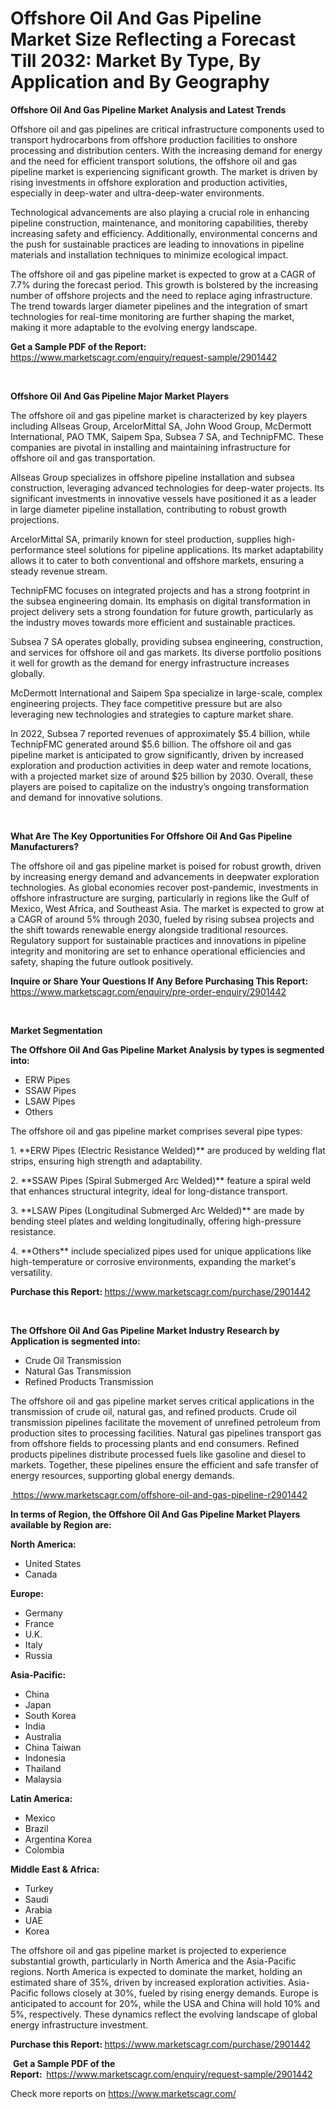<p><h1>Offshore Oil And Gas Pipeline Market Size Reflecting a Forecast Till 2032: Market By Type, By Application and By Geography</h1></p><p><strong>Offshore Oil And Gas Pipeline Market Analysis and Latest Trends</strong></p>
<p><p>Offshore oil and gas pipelines are critical infrastructure components used to transport hydrocarbons from offshore production facilities to onshore processing and distribution centers. With the increasing demand for energy and the need for efficient transport solutions, the offshore oil and gas pipeline market is experiencing significant growth. The market is driven by rising investments in offshore exploration and production activities, especially in deep-water and ultra-deep-water environments. </p><p>Technological advancements are also playing a crucial role in enhancing pipeline construction, maintenance, and monitoring capabilities, thereby increasing safety and efficiency. Additionally, environmental concerns and the push for sustainable practices are leading to innovations in pipeline materials and installation techniques to minimize ecological impact. </p><p>The offshore oil and gas pipeline market is expected to grow at a CAGR of 7.7% during the forecast period. This growth is bolstered by the increasing number of offshore projects and the need to replace aging infrastructure. The trend towards larger diameter pipelines and the integration of smart technologies for real-time monitoring are further shaping the market, making it more adaptable to the evolving energy landscape.</p></p>
<p><strong>Get a Sample PDF of the Report:&nbsp;</strong> <a href="https://www.marketscagr.com/enquiry/request-sample/2901442?utm_campaign=2648&utm_medium=2&utm_source=Github&utm_content=ia&utm_term=16032025&utm_id=offshore-oil-and-gas-pipeline">https://www.marketscagr.com/enquiry/request-sample/2901442</a></p>
<p>&nbsp;</p>
<p><strong>Offshore Oil And Gas Pipeline Major Market Players</strong></p>
<p><p>The offshore oil and gas pipeline market is characterized by key players including Allseas Group, ArcelorMittal SA, John Wood Group, McDermott International, PAO TMK, Saipem Spa, Subsea 7 SA, and TechnipFMC. These companies are pivotal in installing and maintaining infrastructure for offshore oil and gas transportation.</p><p>Allseas Group specializes in offshore pipeline installation and subsea construction, leveraging advanced technologies for deep-water projects. Its significant investments in innovative vessels have positioned it as a leader in large diameter pipeline installation, contributing to robust growth projections.</p><p>ArcelorMittal SA, primarily known for steel production, supplies high-performance steel solutions for pipeline applications. Its market adaptability allows it to cater to both conventional and offshore markets, ensuring a steady revenue stream.</p><p>TechnipFMC focuses on integrated projects and has a strong footprint in the subsea engineering domain. Its emphasis on digital transformation in project delivery sets a strong foundation for future growth, particularly as the industry moves towards more efficient and sustainable practices.</p><p>Subsea 7 SA operates globally, providing subsea engineering, construction, and services for offshore oil and gas markets. Its diverse portfolio positions it well for growth as the demand for energy infrastructure increases globally.</p><p>McDermott International and Saipem Spa specialize in large-scale, complex engineering projects. They face competitive pressure but are also leveraging new technologies and strategies to capture market share.</p><p>In 2022, Subsea 7 reported revenues of approximately $5.4 billion, while TechnipFMC generated around $5.6 billion. The offshore oil and gas pipeline market is anticipated to grow significantly, driven by increased exploration and production activities in deep water and remote locations, with a projected market size of around $25 billion by 2030. Overall, these players are poised to capitalize on the industry’s ongoing transformation and demand for innovative solutions.</p></p>
<p>&nbsp;</p>
<p><strong>What Are The Key Opportunities For Offshore Oil And Gas Pipeline Manufacturers?</strong></p>
<p><p>The offshore oil and gas pipeline market is poised for robust growth, driven by increasing energy demand and advancements in deepwater exploration technologies. As global economies recover post-pandemic, investments in offshore infrastructure are surging, particularly in regions like the Gulf of Mexico, West Africa, and Southeast Asia. The market is expected to grow at a CAGR of around 5% through 2030, fueled by rising subsea projects and the shift towards renewable energy alongside traditional resources. Regulatory support for sustainable practices and innovations in pipeline integrity and monitoring are set to enhance operational efficiencies and safety, shaping the future outlook positively.</p></p>
<p><strong>Inquire or Share Your Questions If Any Before Purchasing This Report:</strong> <a href="https://www.marketscagr.com/enquiry/pre-order-enquiry/2901442?utm_campaign=2648&utm_medium=2&utm_source=Github&utm_content=ia&utm_term=16032025&utm_id=offshore-oil-and-gas-pipeline">https://www.marketscagr.com/enquiry/pre-order-enquiry/2901442</a></p>
<p>&nbsp;</p>
<p><strong>Market Segmentation</strong></p>
<p><strong>The Offshore Oil And Gas Pipeline Market Analysis by types is segmented into:</strong></p>
<p><ul><li>ERW Pipes</li><li>SSAW Pipes</li><li>LSAW Pipes</li><li>Others</li></ul></p>
<p><p>The offshore oil and gas pipeline market comprises several pipe types: </p><p>1. **ERW Pipes (Electric Resistance Welded)** are produced by welding flat strips, ensuring high strength and adaptability.</p><p>2. **SSAW Pipes (Spiral Submerged Arc Welded)** feature a spiral weld that enhances structural integrity, ideal for long-distance transport.</p><p>3. **LSAW Pipes (Longitudinal Submerged Arc Welded)** are made by bending steel plates and welding longitudinally, offering high-pressure resistance. </p><p>4. **Others** include specialized pipes used for unique applications like high-temperature or corrosive environments, expanding the market's versatility.</p></p>
<p><strong>Purchase this Report:&nbsp;</strong><a href="https://www.marketscagr.com/purchase/2901442?utm_campaign=2648&utm_medium=2&utm_source=Github&utm_content=ia&utm_term=16032025&utm_id=offshore-oil-and-gas-pipeline">https://www.marketscagr.com/purchase/2901442</a></p>
<p>&nbsp;</p>
<p><strong>The Offshore Oil And Gas Pipeline Market Industry Research by Application is segmented into:</strong></p>
<p><ul><li>Crude Oil Transmission</li><li>Natural Gas Transmission</li><li>Refined Products Transmission</li></ul></p>
<p><p>The offshore oil and gas pipeline market serves critical applications in the transmission of crude oil, natural gas, and refined products. Crude oil transmission pipelines facilitate the movement of unrefined petroleum from production sites to processing facilities. Natural gas pipelines transport gas from offshore fields to processing plants and end consumers. Refined products pipelines distribute processed fuels like gasoline and diesel to markets. Together, these pipelines ensure the efficient and safe transfer of energy resources, supporting global energy demands.</p></p>
<p><a href="https://www.marketscagr.com/offshore-oil-and-gas-pipeline-r2901442?utm_campaign=2648&utm_medium=2&utm_source=Github&utm_content=ia&utm_term=16032025&utm_id=offshore-oil-and-gas-pipeline">&nbsp;https://www.marketscagr.com/offshore-oil-and-gas-pipeline-r2901442</a></p>
<p><strong>In terms of Region, the Offshore Oil And Gas Pipeline Market Players available by Region are:</strong></p>
<p>
    <p> <strong> North America: </strong>
        <ul>
            <li>United States</li>
            <li>Canada</li>
        </ul>
        </p> 
    <p> <strong> Europe: </strong>
        <ul>
            <li>Germany</li>
            <li>France</li>
            <li>U.K.</li>
            <li>Italy</li>
            <li>Russia</li>
        </ul>
        </p> 
    <p> <strong> Asia-Pacific: </strong>
        <ul>
            <li>China</li>
            <li>Japan</li>
            <li>South Korea</li>
            <li>India</li>
            <li>Australia</li>
            <li>China Taiwan</li>
            <li>Indonesia</li>
            <li>Thailand</li>
            <li>Malaysia</li>
        </ul>
        </p> 
    <p> <strong> Latin America: </strong>
        <ul>
            <li>Mexico</li>
            <li>Brazil</li>
            <li>Argentina Korea</li>
            <li>Colombia</li>
        </ul>
        </p> 
    <p> <strong> Middle East & Africa: </strong>
        <ul>
            <li>Turkey</li>
            <li>Saudi</li>
            <li>Arabia</li>
            <li>UAE</li>
            <li>Korea</li>
        </ul>
    </p>
    </p>
<p><p>The offshore oil and gas pipeline market is projected to experience substantial growth, particularly in North America and the Asia-Pacific regions. North America is expected to dominate the market, holding an estimated share of 35%, driven by increased exploration activities. Asia-Pacific follows closely at 30%, fueled by rising energy demands. Europe is anticipated to account for 20%, while the USA and China will hold 10% and 5%, respectively. These dynamics reflect the evolving landscape of global energy infrastructure investment.</p></p>
<p><strong>Purchase this Report: </strong><a href="https://www.marketscagr.com/purchase/2901442?utm_campaign=2648&utm_medium=2&utm_source=Github&utm_content=ia&utm_term=16032025&utm_id=offshore-oil-and-gas-pipeline">https://www.marketscagr.com/purchase/2901442</a></p>
<p>&nbsp;<strong>Get a Sample PDF of the Report:&nbsp;&nbsp;</strong><a href="https://www.marketscagr.com/enquiry/request-sample/2901442?utm_campaign=2648&utm_medium=2&utm_source=Github&utm_content=ia&utm_term=16032025&utm_id=offshore-oil-and-gas-pipeline">https://www.marketscagr.com/enquiry/request-sample/2901442</a></p>
<p><strong></strong></p>
<p>Check more reports on <a href="https://www.marketscagr.com/?utm_campaign=2648&utm_medium=2&utm_source=Github&utm_content=ia&utm_term=16032025&utm_id=offshore-oil-and-gas-pipeline">https://www.marketscagr.com/</a></p>